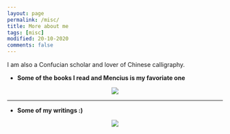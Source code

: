 ```yaml
---
layout: page
permalink: /misc/
title: More about me
tags: [misc]
modified: 20-10-2020
comments: false
---
```


I am also a Confucian scholar and lover of Chinese calligraphy.

* **Some of the books I read and Mencius is my favoriate one**<br />
 <p align="center" ><img src="{{ site.url }}/img/chinese-studies.png"></p>
 
 ------------------
 
* **Some of my writings :)**<br />
 <p align="center" ><img src="{{ site.url }}/img/calligraphy.png"></p>
